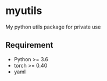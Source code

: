 # myutils
My python utils package for private use

## Requirement
- Python >= 3.6
- torch >= 0.40
- yaml 